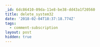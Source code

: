 ```yaml
---
_id: 6dc86410-09da-11e8-be38-dd43a1f20560
title: delete_system32
date: '2018-02-04T18:37:18.774Z'
tags:
  - comment-subscription
layout: post
hidden: true
---
```

 

